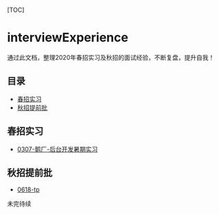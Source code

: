 [TOC]  

# interviewExperience
通过此文档，整理2020年春招实习及秋招的面试经验，不断复盘，提升自我！

## 目录
* [春招实习](#春招实习)
* [秋招提前批](#秋招秋招提前批)

## 春招实习

* [0307-鹅厂-后台开发暑期实习](春招实习/腾讯0307后台开发.md)


## 秋招提前批
* [0618-tp](秋招/提前批/0618-tp.md)

未完待续
